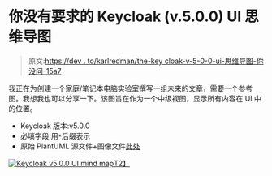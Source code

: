 # 你没有要求的 Keycloak (v.5.0.0) UI 思维导图

> 原文:[https://dev . to/karlredman/the-key cloak-v-5-0-0-ui-思维导图-你没问-15a7](https://dev.to/karlredman/the-keycloak-v-5-0-0-ui-mind-map-you-didn-t-ask-for-15a7)

我正在为创建一个家庭/笔记本电脑实验室撰写一组未来的文章，需要一个参考图。我想我也可以分享一下。该图旨在作为一个中级视图，显示所有内容在 UI 中的位置。

*   Keycloak 版本:v5.0.0
*   必填字段:用`*`后缀表示
*   原始 PlantUML 源文件+图像文件[此处](https://github.com/karlredman/Articles/tree/master/content/dev.to/keycloakV5_ui_mindmap)

[![Keycloak v5.0.0 UI mind map](../Images/c2013432b81cdb7e8a8d3afc2810be57.png)T2】](https://raw.githubusercontent.com/karlredman/Articles/master/content/dev.to/keycloakV5_ui_mindmap/Keycloak-UI-v5.0.0.png)